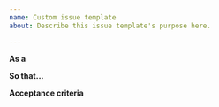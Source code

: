```yaml
---
name: Custom issue template
about: Describe this issue template's purpose here.

---
```


**As a**

**So that...**

**Acceptance criteria**
